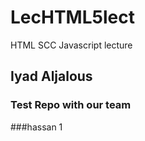 # LecHTML5lect
HTML SCC Javascript lecture

## Iyad Aljalous
### Test Repo with our team
###hassan 1
